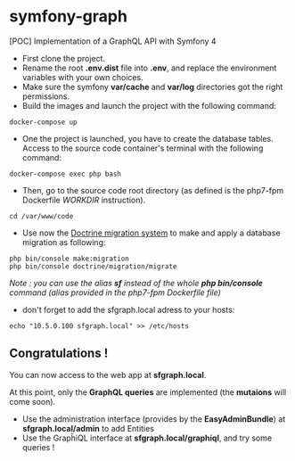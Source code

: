 # symfony-graph
[POC] Implementation of a GraphQL API with Symfony 4

* First clone the project.
* Rename the root **.env.dist** file into **.env**, and replace the environment variables with your own choices.
* Make sure the symfony **var/cache** and **var/log** directories got the right permissions.
* Build the images and launch the project with the following command: 
~~~
docker-compose up
~~~
* One the project is launched, you have to create the database tables. Access to the source code container's terminal with the following command:
~~~
docker-compose exec php bash
~~~
* Then, go to the source code root directory (as defined is the php7-fpm Dockerfile *WORKDIR* instruction).
~~~
cd /var/www/code
~~~
* Use now the [Doctrine migration system](https://symfony.com/doc/current/doctrine.html) to make and apply a database migration as following:
~~~
php bin/console make:migration
php bin/console doctrine/migration/migrate
~~~
*Note : you can use the alias **sf** instead of the whole **php bin/console** command (alias provided in the php7-fpm Dockerfile file)*
* don't forget to add the sfgraph.local adress to your hosts:
~~~
echo "10.5.0.100 sfgraph.local" >> /etc/hosts
~~~

## Congratulations !

You can now access to the web app at **sfgraph.local**.

At this point, only the **GraphQL queries** are implemented (the **mutaions** will come soon).

* Use the administration interface (provides by the **EasyAdminBundle**) at **sfgraph.local/admin** to add Entities
* Use the GrapĥiQL interface at **sfgraph.local/graphiql**, and try some queries !


